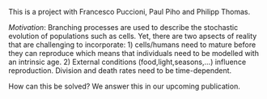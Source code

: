 This is a project with Francesco Puccioni, Paul Piho and Philipp Thomas.

*Motivation*: Branching processes are used to describe the stochastic evolution of populations such as cells. Yet, there are two apsects of reality that are challenging to incorporate: 1) cells/humans need to mature before they can reproduce which means that individuals need to be modelled with an intrinsic age. 2) External conditions (food,light,seasons,...) influence reproduction. Division and death rates need to be time-dependent. 

How can this be solved? We answer this in our upcoming publication.
